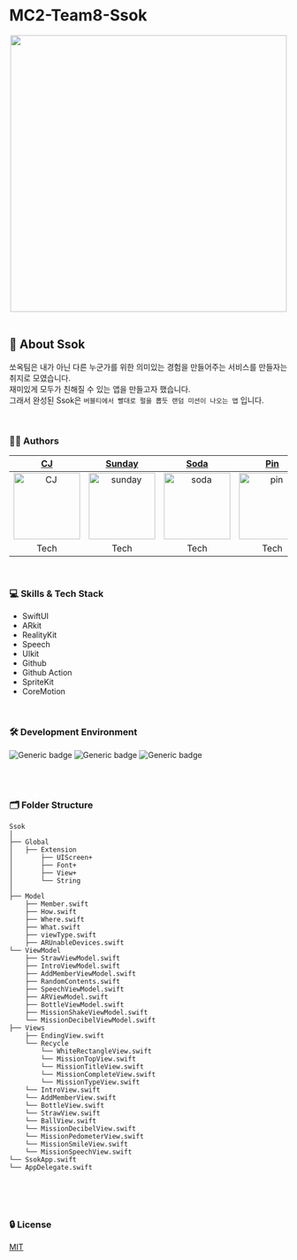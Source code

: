 # MC2-Team8-Ssok

<div align="center"> 

<!-- <img width="1512" alt="image" src=""> -->
<img src="https://github.com/DeveloperAcademy-POSTECH/MC2-Team8-Ssok/assets/54494793/057a3cc0-f292-4578-a8da-b68962f8eb63" height="500">
</div>

<br/>

## 🐤 About Ssok
쏘옥팀은 내가 아닌 다른 누군가를 위한 의미있는 경험을 만들어주는 서비스를 만들자는 취지로 모였습니다.<br> 재미있게 모두가 친해질 수 있는 앱을 만들고자 했습니다.<br>
그래서 완성된 Ssok은  `버블티에서 빨대로 펄을 뽑듯 랜덤 미션이 나오는 앱` 입니다.<br>

<br>

</div>

### 🧑‍💻 Authors

<div align="center"> 
  
| [CJ](https://github.com/ChangJin-Lee) |  [Sunday](https://github.com/sunhofficial) | [Soda](https://github.com/minnnidev) | [Pin](https://github.com/pingse) | [Snack](https://github.com/snacknam)  | [Jinnie](https://github.com/wldms3632)  | 
|:---:|:---:|:---:|:---:|:---:|:---:|
|<img width="120" alt="CJ" src="https://github.com/DeveloperAcademy-POSTECH/MC2-Team8-Ssok/assets/54494793/b03b4ddd-6a1a-4f21-a82a-5430ad2f78e6">|<img width="120" alt="sunday" src="https://user-images.githubusercontent.com/54494793/236249514-20625882-8c70-4835-b081-958360a578ed.png">|<img width="120" alt="soda" src="https://user-images.githubusercontent.com/54494793/236249508-466a7f22-9d1e-4765-842b-dccfc0ffc4e7.png">|<img width="120" alt="pin" src="https://user-images.githubusercontent.com/54494793/236249499-c216965e-333a-495a-a9f5-e9842fc47c28.png">|<img width="120" alt="snack" src="https://user-images.githubusercontent.com/54494793/236249410-4011ee85-efe0-4ecb-bf06-da27a7073624.png">|<img width="120" alt="jinnie" src="https://user-images.githubusercontent.com/54494793/236249517-7aff696a-458f-4145-8a25-74d8e0e763b9.png">|
| Tech | Tech | Tech | Tech | Tech | Design      

  
</div>

<!-- ### 📱 Screenshots
<br/>

<div align="center"> 

</div> -->

<br/>

### 💻 Skills & Tech Stack
* SwiftUI
* ARkit
* RealityKit
* Speech
* UIkit
* Github
* Github Action
* SpriteKit
* CoreMotion

<br/>

### 🛠 Development Environment

![Generic badge](https://img.shields.io/badge/iOS-16.2+-lightgrey.svg) ![Generic badge](https://img.shields.io/badge/Xcode-14.3-blue.svg) ![Generic badge](https://img.shields.io/badge/Swift-5.8-purple.svg)

<br/>

<!-- ### 🔀 Git branch & Git Flow

```
develop(default)

feature/47-get-user-location

release/v1.0.0

hotfix/71-update-to-adapt-color-extension
``` -->

<br/>

### 🗂 Folder Structure
```
Ssok
│ 
├── Global
│   ├── Extension
│       ├── UIScreen+
│       ├── Font+
│       ├── View+       
│       └── String
│ 
├── Model
    ├── Member.swift
    ├── How.swift
    ├── Where.swift
    ├── What.swift
    ├── viewType.swift
    ├── ARUnableDevices.swift
└── ViewModel
    ├── StrawViewModel.swift
    ├── IntroViewModel.swift
    ├── AddMemberViewModel.swift
    ├── RandomContents.swift
    ├── SpeechViewModel.swift
    ├── ARViewModel.swift
    ├── BottleViewModel.swift
    ├── MissionShakeViewModel.swift
    └── MissionDecibelViewModel.swift
├── Views
    ├── EndingView.swift
    └── Recycle
        └── WhiteRectangleView.swift
        └── MissionTopView.swift
        └── MissionTitleView.swift
        └── MissionCompleteView.swift
        └── MissionTypeView.swift
    └── IntroView.swift
    └── AddMemberView.swift
    └── BottleView.swift
    └── StrawView.swift
    └── BallView.swift
    └── MissionDecibelView.swift
    └── MissionPedometerView.swift
    └── MissionSmileView.swift
    └── MissionSpeechView.swift
└── SsokApp.swift
└── AppDelegate.swift


```

<br/>


<br/>

### 🔒 License

[MIT](https://choosealicense.com/licenses/mit/)
